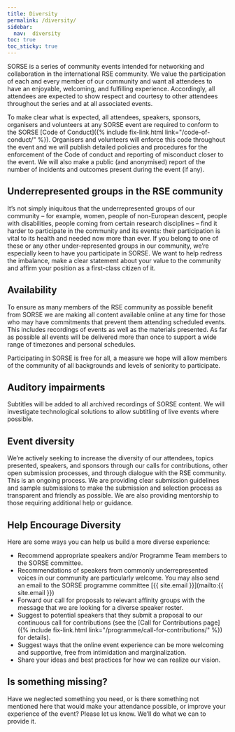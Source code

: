 ```yaml
---
title: Diversity
permalink: /diversity/
sidebar: 
  nav:  diversity
toc: true
toc_sticky: true
---
```


SORSE is a series of community events intended for networking and collaboration in the international RSE community. We value the participation of each and every member of our community and want all attendees to have an enjoyable, welcoming, and fulfilling experience. Accordingly, all attendees are expected to show respect and courtesy to other attendees throughout the series and at all associated events.

To make clear what is expected, all attendees, speakers, sponsors, organisers and volunteers at any SORSE event are required to conform to the SORSE [Code of Conduct]({% include fix-link.html link="/code-of-conduct/" %}). Organisers and volunteers will enforce this code throughout the event and we will publish detailed policies and procedures for the enforcement of the Code of conduct and reporting of misconduct closer to the event. We will also make a public (and anonymised) report of the number of incidents and outcomes present during the event (if any).

## Underrepresented groups in the RSE community

It’s not simply iniquitous that the underrepresented groups of our community – for example, women, people of non-European descent, people with disabilities, people coming from certain research disciplines – find it harder to participate in the community and its events: their participation is vital to its health and needed now more than ever.
If you belong to one of these or any other under-represented groups in our community, we’re especially keen to have you participate in SORSE. We want to help redress the imbalance, make a clear statement about your value to the community and affirm your position as a first-class citizen of it.

## Availability

To ensure as many members of the RSE community as possible benefit from SORSE we are making all content available online at any time for those who may have commitments that prevent them attending scheduled events. This includes recordings of events as well as the materials presented. As far as possible all events will be delivered more than once to support a wide range of timezones and personal schedules.

Participating in SORSE is free for all, a measure we hope will allow members of the community of all backgrounds and levels of seniority to participate.

## Auditory impairments

Subtitles will be added to all archived recordings of SORSE content. We will investigate technological solutions to allow subtitling of live events where possible.

## Event diversity

We’re actively seeking to increase the diversity of our attendees, topics presented, speakers, and sponsors through our calls for contributions, other open submission processes, and through dialogue with the RSE community. This is an ongoing process. We are providing clear submission guidelines and sample submissions to make the submission and selection process as transparent and friendly as possible. We are also providing mentorship to those requiring additional help or guidance.

## Help Encourage Diversity

Here are some ways you can help us build a more diverse experience:

* Recommend appropriate speakers and/or Programme Team members to the SORSE committee.
* Recommendations of speakers from commonly underrepresented voices in our community are particularly welcome. You may also send an email to the SORSE programme committee [{{ site.email }}](mailto:{{ site.email }})
* Forward our call for proposals to relevant affinity groups with the message that we are looking for a diverse speaker roster.
* Suggest to potential speakers that they submit a proposal to our continuous call for contributions (see the [Call for Contributions page]({% include fix-link.html link="/programme/call-for-contributions/" %}) for details).
* Suggest ways that the online event experience can be more welcoming and supportive, free from intimidation and marginalization.
* Share your ideas and best practices for how we can realize our vision.

## Is something missing?

Have we neglected something you need, or is there something not mentioned here that would make your attendance possible, or improve your experience of the event? Please let us know. We’ll do what we can to provide it.

